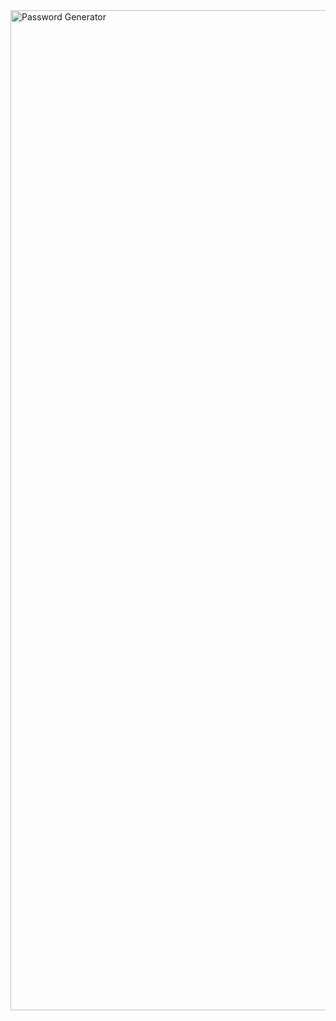 
<img width="1600" alt="Password Generator" src="https://github.com/julekwinn/Password_Generator/assets/126665165/25960885-5f86-40d0-a9bc-7224e0fbbc33">
